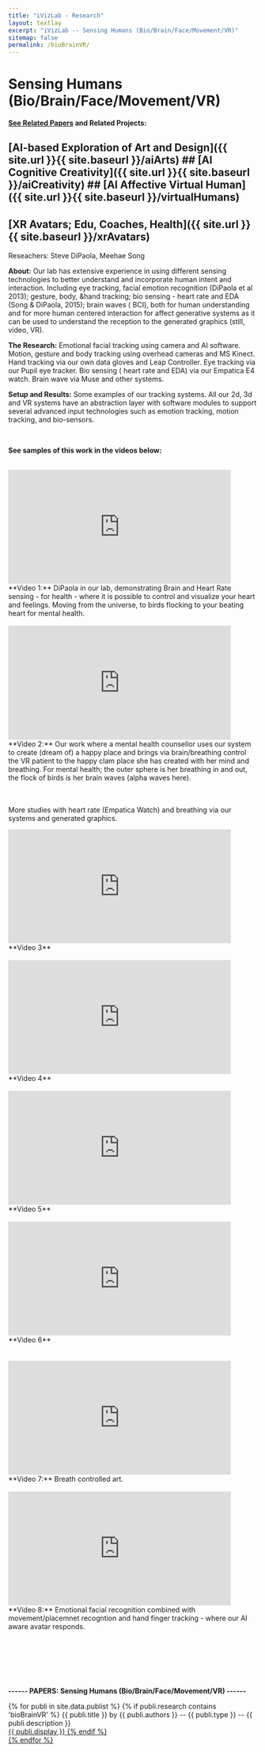 ```yaml
---
title: "iVizLab - Research"
layout: textlay
excerpt: "iVizLab -- Sensing Humans (Bio/Brain/Face/Movement/VR)"
sitemap: false
permalink: /bioBrainVR/
---
```



# Sensing Humans (Bio/Brain/Face/Movement/VR)


<strong> [See Related Papers](#paperSection) and Related Projects:</strong> <br>
 ## [AI-based Exploration of Art and Design]({{ site.url }}{{ site.baseurl }}/aiArts) ## [AI Cognitive Creativity]({{ site.url }}{{ site.baseurl }}/aiCreativity) ## [AI Affective Virtual Human]({{ site.url }}{{ site.baseurl }}/virtualHumans)<br>
 ## [XR Avatars; Edu, Coaches, Health]({{ site.url }}{{ site.baseurl }}/xrAvatars) <br>

Reseachers: Steve DiPaola, Meehae Song

**About:**
Our lab has extensive experience in using different sensing technologies to better understand and incorporate human intent and interaction.
Including eye tracking, facial emotion recognition (DiPaola et al 2013); gesture, body, &hand tracking; bio sensing -  heart rate and EDA (Song & DiPaola, 2015);  brain waves ( BCI),  both for human understanding and for more human centered interaction for affect generative systems as it can be used to understand the reception to the generated graphics (still, video, VR).

**The Research:**
Emotional facial tracking using camera and AI software. Motion, gesture and body tracking using overhead cameras and MS Kinect. Hand tracking via our own data gloves and Leap Controller. Eye tracking via our Pupil eye tracker. Bio sensing ( heart rate and EDA) via our Empatica E4 watch. Brain wave via Muse and other systems.

**Setup and Results:**
Some examples of our tracking systems. All our 2d, 3d and VR systems have an abstraction layer with software modules to support several advanced input technologies such as emotion tracking, motion tracking, and bio-sensors.

<br> 

**See samples of this work in the videos below:**

<br> 

<iframe width="450" height="230" src="https://www.youtube.com/embed/MYZDRSRadaY?rel=0" frameborder="0" allowfullscreen></iframe>
**Video 1:** 
DiPaola in our lab, demonstrating Brain and Heart Rate sensing - for health - where it is possible to control and visualize your heart and feelings. Moving from the universe, to birds flocking to your beating heart for mental health.
<br> <br> 


<iframe width="450" height="230" src="https://www.youtube.com/embed/8mWX9cWJolQ?rel=0" frameborder="0" allowfullscreen></iframe>
**Video 2:** Our work where a mental health counsellor uses our system to create (dream of) a happy place and brings via brain/breathing control the VR patient to the happy clam place she has created with her mind and breathing.  For mental health; the outer sphere is her breathing in and out, the flock of birds is her brain waves (alpha waves here).
<br><br> <br> 

More studies with heart rate (Empatica Watch) and breathing via our systems and generated graphics. 
<iframe width="450" height="230" src="https://www.youtube.com/embed/JaOKbKGkwVw?rel=0" frameborder="0" allowfullscreen></iframe>
**Video 3**
<br> <br>
<iframe width="450" height="230" src="https://www.youtube.com/embed/0FaDEymjxbg?rel=0" frameborder="0" allowfullscreen></iframe>
**Video 4**
<br> <br>
<iframe width="450" height="230" src="https://www.youtube.com/embed/7I3heXUNZ8U?rel=0" frameborder="0" allowfullscreen></iframe>
**Video 5**
<br> <br>
<iframe width="450" height="230" src="https://www.youtube.com/embed/rm7iR-WvHSM?rel=0" frameborder="0" allowfullscreen></iframe>
**Video 6**
<br> <br> <br>

<iframe width="450" height="230" src="https://www.youtube.com/embed/cncSjzDkkEk?rel=0" frameborder="0" allowfullscreen></iframe>
**Video 7:** Breath controlled art.
<br> <br>
  
<iframe width="450" height="230" src="https://www.youtube.com/embed/I-sZEyvtsXk?rel=0" frameborder="0" allowfullscreen></iframe>
**Video 8:** Emotional facial recognition combined with movement/placemnet recogntion and hand finger tracking - where our AI aware avatar responds.



<br> <br> <br>


<div id="paperSection"></div>


<br><br>
**------  PAPERS: Sensing Humans (Bio/Brain/Face/Movement/VR)  ------**


{% for publi in site.data.publist %}
  {% if publi.research contains 'bioBrainVR' %}
  <pubtit>{{ publi.title }}</pubtit> by
  {{ publi.authors }} --   <pubtit>{{ publi.type }}</pubtit> -- {{ publi.description }}
  <br> <a href="{{ publi.url }}">{{ publi.display }}
  {% endif %}  
{% endfor %}

